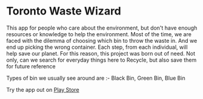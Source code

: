 # Toronto Waste Wizard

This app for people who care about the environment, but don't have enough resources or knowledge to help the environment. 
Most of the time, we are faced with the dilemma of choosing which bin to throw the waste in. And we end up picking the wrong container. Each step, from each individual, will help save our planet. For this reason, this project was born out of need. 
Not only, can we search for everyday things here to Recycle, but also save them for future reference

Types of bin we usually see around are :- Black Bin, Green Bin, Blue Bin

Try the app out on [Play Store](https://play.google.com/store/apps/details?id=pulkit.com.torontowastewizard)
